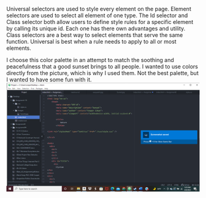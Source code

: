 Universal selectors are used to style every element on the page. Element selectors are used to select all element of one type. The Id selector and Class selector both allow users to define style rules for a specific element by calling its unique id. Each one has there own advantages and utility. Class selectors are a best way to select elements that serve the same function. Universal is best when a rule needs to apply to all or most elements.

I choose this color palette in an attempt to match the soothing and peacefulness that a good sunset brings to all people. I wanted to use colors directly from the picture, which is why I used them. Not the best palette, but I wanted to have some fun with it.
![Screenshot](./images/ScreenshotA-10.jpg)
